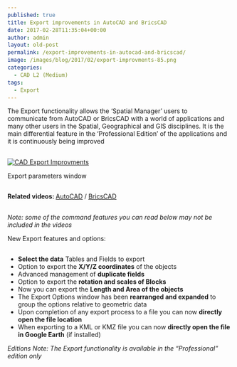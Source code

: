 ```yaml
---
published: true
title: Export improvements in AutoCAD and BricsCAD
date: 2017-02-28T11:35:04+00:00
author: admin
layout: old-post
permalink: /export-improvements-in-autocad-and-bricscad/
image: /images/blog/2017/02/export-improvments-85.png
categories:
  - CAD L2 (Medium)
tags:
  - Export
---
```

<p>
  <span lang="en">The Export functionality allows the &#8216;Spatial Manager&#8217; users to communicate from AutoCAD or BricsCAD with a world of applications and many other users in the Spatial, Geographical and GIS disciplines. It is the main d<span lang="en">ifferential feature in the &#8216;Professional Edition&#8217; of the applications and it is <span>continuously being improved</span></span></span>
</p>

<!--more-->

<h2></h2>
<div>
  <a href="/images/blog/2017/02/CAD-Export-Improvments.png" target="_blank" rel="nofollow"><img src="/images/blog/2017/02/CAD-Export-Improvments-1024x702.png" alt="CAD Export Improvments" width="625" height="428" srcset="/images/blog/2017/02/CAD-Export-Improvments-1024x702.png 1024w, /images/blog/2017/02/CAD-Export-Improvments-300x206.png 300w, /images/blog/2017/02/CAD-Export-Improvments-768x527.png 768w, /images/blog/2017/02/CAD-Export-Improvments-624x428.png 624w, /images/blog/2017/02/CAD-Export-Improvments.png 1037w" sizes="(max-width: 625px) 100vw, 625px" /></a>
  
  <p>
    Export parameters window
  </p>
</div>

<h2></h2>
<p>
  <strong>Related videos: </strong><a href="https://youtu.be/lEm017kOkzc" target="_blank" rel="nofollow">AutoCAD</a> / <a href="https://youtu.be/PM05LrwVQ8w" target="_blank" rel="nofollow">BricsCAD</a>
</p>

<h2>
</h2>

<p>
  <em>Note: some of the command features you can read below may not be included in the videos</em>
</p>

<p>
  New Export features and options:
</p>

<h2>
</h2>

  * **Select the data** Tables and Fields to export
  * Option to export the **X/Y/Z coordinates** of the objects
  * Advanced management of **duplicate fields**
  * Option to export the **rotation and scales of Blocks**
  * Now you can export the **Length and Area of the objects**
  * The Export Options window has been **rearranged and expanded** to group the options relative to geometric data
  * Upon completion of any export process to a file you can now **directly open the file location**
  * When exporting to a KML or KMZ file you can now **directly open the file in Google Earth** (if installed)

<p>
  <em>Editions Note: The Export functionality is available in the “Professional” edition only</em>
</p>